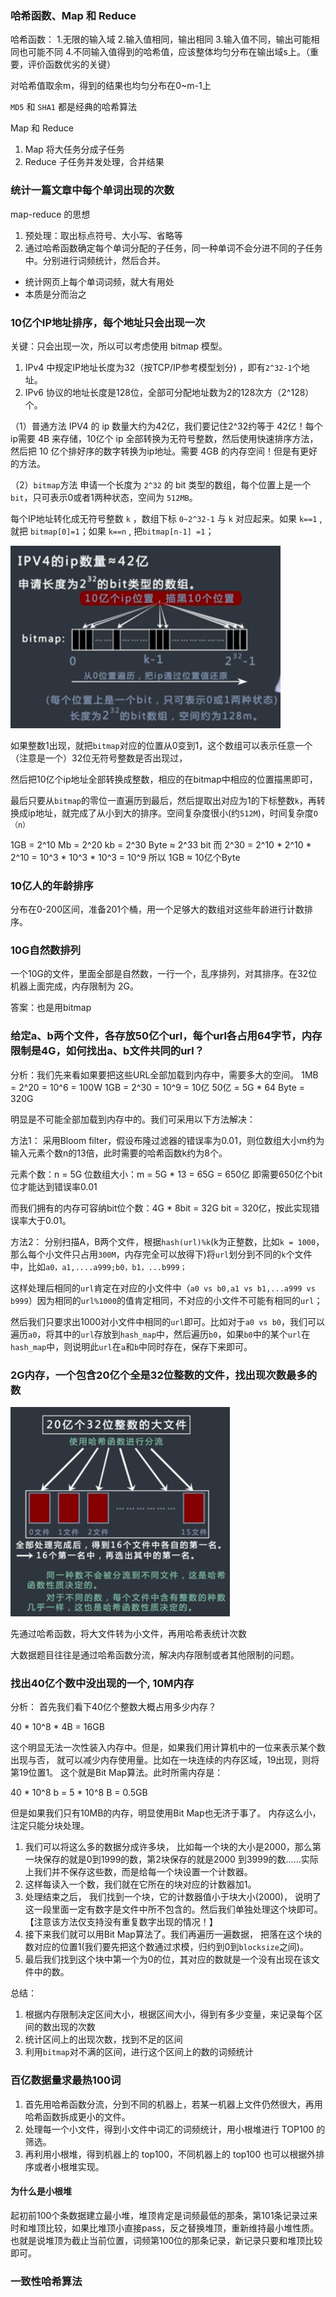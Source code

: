 
### 哈希函数、Map 和 Reduce
哈希函数：
1.无限的输入域
2.输入值相同，输出相同
3.输入值不同，输出可能相同也可能不同
4.不同输入值得到的哈希值，应该整体均匀分布在输出域s上。（重要，评价函数优劣的关键）

对哈希值取余m，得到的结果也均匀分布在0~m-1上

`MD5` 和 `SHA1` 都是经典的哈希算法

Map 和 Reduce
1. Map 将大任务分成子任务
2. Reduce 子任务并发处理，合并结果


### 统计一篇文章中每个单词出现的次数

map-reduce 的思想

1. 预处理：取出标点符号、大小写、省略等
2. 通过哈希函数确定每个单词分配的子任务，同一种单词不会分进不同的子任务中。分别进行词频统计，然后合并。

- 统计网页上每个单词词频，就大有用处
- 本质是分而治之


### 10亿个IP地址排序，每个地址只会出现一次

关键：只会出现一次，所以可以考虑使用 bitmap 模型。

1. IPv4 中规定IP地址长度为32（按TCP/IP参考模型划分) ，即有`2^32-1`个地址。 
2. IPv6 协议的地址长度是128位，全部可分配地址数为2的128次方（2^128）个。

（1）普通方法 
IPV4 的 ip 数量大约为42亿，我们要记住2^32约等于 42亿！每个ip需要 4B 来存储，10亿个 ip 全部转换为无符号整数，然后使用快速排序方法，然后把 10 亿个排好序的数字转换为ip地址。需要 4GB 的内存空间！但是有更好的方法。

（2）`bitmap`方法 
申请一个长度为 `2^32` 的 bit 类型的数组，每个位置上是一个 `bit`，只可表示0或者1两种状态，空间为 `512MB`。

每个IP地址转化成无符号整数 `k` ，数组下标 `0~2^32-1` 与 `k` 对应起来。如果 `k==1` , 就把 `bitmap[0]=1`；如果 `k==n` , 把`bitmap[n-1] =1`；

![](../../imgs/big_data_ip.png)

如果整数1出现，就把`bitmap`对应的位置从0变到1，这个数组可以表示任意一个（注意是一个）32位无符号整数是否出现过，

然后把10亿个ip地址全部转换成整数，相应的在bitmap中相应的位置描黑即可，

最后只要从`bitmap`的零位一直遍历到最后，然后提取出对应为1的下标整数`k`，再转换成ip地址，就完成了从小到大的排序。空间复杂度很小(约`512M`)，时间复杂度`O（n）`


1GB = 2^10 Mb = 2^20 kb = 2^30 Byte ≈ 2^33 bit
而 2^30 =  2^10 * 2^10 * 2^10 = 10^3 * 10^3 * 10^3 = 10^9
所以 1GB ≈ 10亿个Byte

### 10亿人的年龄排序

分布在0-200区间，准备201个桶，用一个足够大的数组对这些年龄进行计数排序。


### 10G自然数排列

一个10G的文件，里面全部是自然数，一行一个，乱序排列，对其排序。在32位机器上面完成，内存限制为 2G。

答案：也是用bitmap

### 给定a、b两个文件，各存放50亿个url，每个url各占用64字节，内存限制是4G，如何找出a、b文件共同的url？

分析：我们先来看如果要把这些URL全部加载到内存中，需要多大的空间。
1MB = 2^20 = 10^6 = 100W
1GB = 2^30 = 10^9 = 10亿
50亿 = 5G * 64 Byte = 320G

明显是不可能全部加载到内存中的。我们可采用以下方法解决：

方法1：
采用Bloom filter，假设布隆过滤器的错误率为0.01，则位数组大小m约为输入元素个数n的13倍，此时需要的哈希函数k约为8个。

元素个数：n = 5G
位数组大小：m = 5G * 13 = 65G = 650亿 即需要650亿个bit位才能达到错误率0.01

而我们拥有的内存可容纳bit位个数：4G * 8bit = 32G bit = 320亿，按此实现错误率大于0.01。

方法2：
分别扫描A，B两个文件，根据`hash(url)%k`(k为正整数，比如`k = 1000`，那么每个小文件只占用`300M`，内存完全可以放得下)将`url`划分到不同的`k`个文件中，比如`a0，a1,....a999;b0，b1，...b999；`

这样处理后相同的`url`肯定在对应的小文件中（`a0 vs b0,a1 vs b1,...a999 vs b999`）因为相同的`url%1000`的值肯定相同，不对应的小文件不可能有相同的`url`；

然后我们只要求出1000对小文件中相同的`url`即可。比如对于`a0 vs b0`，我们可以遍历`a0`，将其中的`url`存放到`hash_map`中，然后遍历`b0`，如果`b0`中的某个`url`在`hash_map`中，则说明此`url`在`a`和`b`中同时存在，保存下来即可。


### 2G内存，一个包含20亿个全是32位整数的文件，找出现次数最多的数

![](../../imgs/big_data_file_max_count.png)

先通过哈希函数，将大文件转为小文件，再用哈希表统计次数

大数据题目往往是通过哈希函数分流，解决内存限制或者其他限制的问题。


### 找出40亿个数中没出现的一个, 10M内存

分析：
首先我们看下40亿个整数大概占用多少内存？

40 * 10^8 * 4B = 16GB

这个明显无法一次性装入内存中。但是，如果我们用计算机中的一位来表示某个数出现与否， 就可以减少内存使用量。比如在一块连续的内存区域，19出现，则将第19位置1。 这个就是Bit Map算法。此时所需内存是：

40 * 10^8 b = 5 * 10^8 B = 0.5GB

但是如果我们只有10MB的内存，明显使用Bit Map也无济于事了。 内存这么小，注定只能分块处理。

1. 我们可以将这么多的数据分成许多块， 比如每一个块的大小是2000，那么第一块保存的就是0到1999的数，第2块保存的就是2000 到3999的数……实际上我们并不保存这些数，而是给每一个块设置一个计数器。 
2. 这样每读入一个数，我们就在它所在的块对应的计数器加1。
3. 处理结束之后， 我们找到一个块，它的计数器值小于块大小(2000)， 说明了这一段里面一定有数字是文件中所不包含的。然后我们单独处理这个块即可。【注意该方法仅支持没有重复数字出现的情况！】
4. 接下来我们就可以用Bit Map算法了。我们再遍历一遍数据， 把落在这个块的数对应的位置1(我们要先把这个数通过求模，归约到0到`blocksize`之间)。 
5. 最后我们找到这个块中第一个为0的位，其对应的数就是一个没有出现在该文件中的数。


总结：
1. 根据内存限制决定区间大小，根据区间大小，得到有多少变量，来记录每个区间的数出现的次数
2. 统计区间上的出现次数，找到不足的区间
3. 利用`bitmap`对不满的区间，进行这个区间上的数的词频统计


### 百亿数据量求最热100词

1. 首先用哈希函数分流，分到不同的机器上，若某一机器上文件仍然很大，再用哈希函数拆成更小的文件。
1. 处理每一个小文件，得到小文件中词汇的词频统计，用小根堆进行 TOP100 的筛选。
1. 再利用小根堆，得到机器上的 top100，不同机器上的 top100 也可以根据外排序或者小根堆实现。


#### 为什么是小根堆
起初前100个条数据建立最小堆，堆顶肯定是词频最低的那条，第101条记录过来时和堆顶比较，如果比堆顶小直接pass，反之替换堆顶，重新维持最小堆性质。也就是说堆顶为截止当前位置，词频第100位的那条记录，新记录只要和堆顶比较即可。 


### 一致性哈希算法

